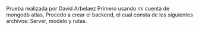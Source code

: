 Prueba realizada por David Arbelaez
Primero usando mi cuenta de mongodb atlas, 
Procedo a crear el backend, el cual consta de los siguientes archivos: Server, modelo y rutas.
